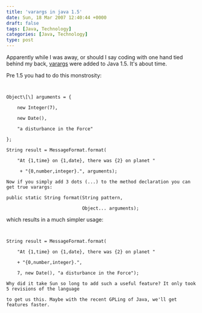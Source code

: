 ```yaml
---
title: 'varargs in java 1.5'
date: Sun, 18 Mar 2007 12:40:44 +0000
draft: false
tags: [Java, Technology]
categories: [Java, Technology]
type: post
---
```


Apparently while I was away, or should I say coding with one hand tied behind my back, [varargs](http://java.sun.com/j2se/1.5.0/docs/guide/language/varargs.html) were added to Java 1.5. It's about time.

Pre 1.5 you had to do this monstrosity:

```


Object\[\] arguments = {

    new Integer(7),

    new Date(),

    "a disturbance in the Force"

};

String result = MessageFormat.format(

    "At {1,time} on {1,date}, there was {2} on planet "

     + "{0,number,integer}.", arguments);

Now if you simply add 3 dots (...) to the method declaration you can get true varargs:

```


    public static String format(String pattern,

                                Object... arguments);

which results in a much simpler usage:

```


String result = MessageFormat.format(

    "At {1,time} on {1,date}, there was {2} on planet "

    + "{0,number,integer}.",

    7, new Date(), "a disturbance in the Force");

Why did it take Sun so long to add such a useful feature? It only took 5 revisions of the language

to get us this. Maybe with the recent GPLing of Java, we'll get features faster.


```
```
```